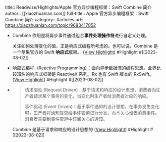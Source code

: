title:: Readwise/Highlights/Apple 官方异步编程框架：Swift Combine 简介
author:: [[xiaozhuanlan.com]]
full-title:: Apple 官方异步编程框架：Swift Combine 简介
category:: #articles
url:: https://xiaozhuanlan.com/topic/9683417052
- Combine 作用是将异步事件通过组合**事件处理操作符**进行自定义处理。
  
  关注如何处理变化的值，正是响应式编程所考虑的。也可以说，Combine 是一个苹果官方的 Swift **响应式**框架。 ([View Highlight](https://read.readwise.io/read/01h6tmbayytw4104e8re110r84)) #Highlight #[[2023-08-02]]
- 响应式编程（Reactive Programming）：面向异步数据流的编程思想。业界比较知名的响应式框架是 ReactiveX 系列。Rx 也有 Swift 版本的 RxSwift。 ([View Highlight](https://read.readwise.io/read/01h6tmbfh4v897wqe5f2vmacq3)) #Highlight #[[2023-08-02]]
- > 请求驱动 (Request Driven)：基于请求和响应的设计思想，消费者向生产者请求某个事务的变化，当变化时生产者给消费者对应的响应。
  > 
  > 事件驱动 (Event Driven)：基于事件通知的设计思想。在事务发生变化时，生产者将通知提交给事件管道进行分发，而不关心谁去消费事件。消费者需要到事件管道中订阅关心的通知。
  
  Combine 是基于请求和响应的设计思想的 ([View Highlight](https://read.readwise.io/read/01h6tmchymgeb2ewhbdt1s4vs0)) #Highlight #[[2023-08-02]]